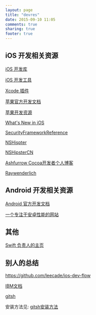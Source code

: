 ```yaml
---
layout: page
title: "devres"
date: 2015-09-10 11:05
comments: true
sharing: true
footer: true
---
```


## iOS 开发相关资源

[iOS 开发库]({{site.url}}/blog/ios-chang-yong-di-san-fang-ku)

[iOS 开发工具]({{site.url}}/blog/useful-tools-for-xcode)

[Xcode 插件]({{site.url}}/blog/useful-plugins-for-xcode)

<a href="https://developer.apple.com/library/" target="_blank">苹果官方开发文档</a>

<a href="https://developer.apple.com/resources/" target="_blank">苹果开发资源</a>

<a href="https://developer.apple.com/library/prerelease/ios/releasenotes/General/WhatsNewIniOS/Introduction/Introduction.html#//apple_ref/doc/uid/TP40008244-SW1" target="_blank">What's New in iOS</a>

[SecurityFrameworkReference](https://developer.apple.com/library/ios/documentation/Security/Reference/certifkeytrustservices/index.html)

<a href="http://nshipster.com/" target="_blank">NSHispter</a>

<a href="http://nshipster.cn/" target="_blank">NSHipsterCN</a>

[Ashfurrow Cocoa开发者个人博客](http://ashfurrow.com/)

<!-- [iOS 博客资源]({{site_url}}/works/ios-ui-libs.html) -->

<a href="http://www.raywenderlich.com/" target="_blank">Raywenderlich</a>

## Android 开发相关资源

<a href="http://developer.android.com/index.html" target="_blank">Android 官方开发文档</a>

<a href="http://androidperformance.com/" target="_blank">一个专注于安卓性能的网站</a>

## 其他

[Swift 负责人的主页](http://nondot.org/sabre/)

## 别人的总结

https://github.com/leecade/ios-dev-flow

<a href="http://www.ibm.com/developerworks/cn/views/web/libraryview.jsp?sort_by=&show_abstract=true&show_all=&search_flag=&contentarea_by=Web+development&search_by=&topic_by=-1&type_by=%E6%89%80%E6%9C%89%E7%B1%BB%E5%88%AB&ib" target="_blank">IBM文档</a>

[gitsh](https://github.com/thoughtbot/gitsh)

安装方法见: [gitsh安装方法]({{site.url}}/blog/gitsh-de-an-zhuang-he-shi-yong)
